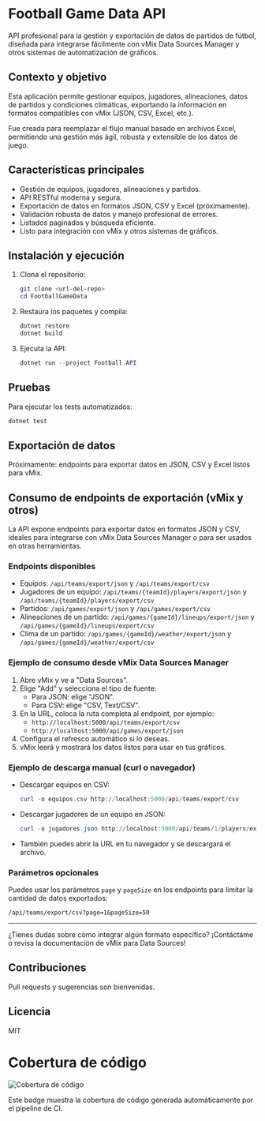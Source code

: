 # Football Game Data API

API profesional para la gestión y exportación de datos de partidos de fútbol, diseñada para integrarse fácilmente con vMix Data Sources Manager y otros sistemas de automatización de gráficos.

## Contexto y objetivo
Esta aplicación permite gestionar equipos, jugadores, alineaciones, datos de partidos y condiciones climáticas, exportando la información en formatos compatibles con vMix (JSON, CSV, Excel, etc.).

Fue creada para reemplazar el flujo manual basado en archivos Excel, permitiendo una gestión más ágil, robusta y extensible de los datos de juego.

## Características principales
- Gestión de equipos, jugadores, alineaciones y partidos.
- API RESTful moderna y segura.
- Exportación de datos en formatos JSON, CSV y Excel (próximamente).
- Validación robusta de datos y manejo profesional de errores.
- Listados paginados y búsqueda eficiente.
- Listo para integración con vMix y otros sistemas de gráficos.

## Instalación y ejecución
1. Clona el repositorio:
   ```powershell
   git clone <url-del-repo>
   cd FootballGameData
   ```
2. Restaura los paquetes y compila:
   ```powershell
   dotnet restore
   dotnet build
   ```
3. Ejecuta la API:
   ```powershell
   dotnet run --project Football.API
   ```

## Pruebas
Para ejecutar los tests automatizados:
```powershell
dotnet test
```

## Exportación de datos
Próximamente: endpoints para exportar datos en JSON, CSV y Excel listos para vMix.

## Consumo de endpoints de exportación (vMix y otros)

La API expone endpoints para exportar datos en formatos JSON y CSV, ideales para integrarse con vMix Data Sources Manager o para ser usados en otras herramientas.

### Endpoints disponibles

- Equipos: `/api/teams/export/json` y `/api/teams/export/csv`
- Jugadores de un equipo: `/api/teams/{teamId}/players/export/json` y `/api/teams/{teamId}/players/export/csv`
- Partidos: `/api/games/export/json` y `/api/games/export/csv`
- Alineaciones de un partido: `/api/games/{gameId}/lineups/export/json` y `/api/games/{gameId}/lineups/export/csv`
- Clima de un partido: `/api/games/{gameId}/weather/export/json` y `/api/games/{gameId}/weather/export/csv`

### Ejemplo de consumo desde vMix Data Sources Manager

1. Abre vMix y ve a "Data Sources".
2. Elige "Add" y selecciona el tipo de fuente:
   - Para JSON: elige "JSON".
   - Para CSV: elige "CSV, Text/CSV".
3. En la URL, coloca la ruta completa al endpoint, por ejemplo:
   - `http://localhost:5000/api/teams/export/csv`
   - `http://localhost:5000/api/games/export/json`
4. Configura el refresco automático si lo deseas.
5. vMix leerá y mostrará los datos listos para usar en tus gráficos.

### Ejemplo de descarga manual (curl o navegador)

- Descargar equipos en CSV:
  ```powershell
  curl -o equipos.csv http://localhost:5000/api/teams/export/csv
  ```
- Descargar jugadores de un equipo en JSON:
  ```powershell
  curl -o jugadores.json http://localhost:5000/api/teams/1/players/export/json
  ```
- También puedes abrir la URL en tu navegador y se descargará el archivo.

### Parámetros opcionales

Puedes usar los parámetros `page` y `pageSize` en los endpoints para limitar la cantidad de datos exportados:

```
/api/teams/export/csv?page=1&pageSize=50
```

---

¿Tienes dudas sobre cómo integrar algún formato específico? ¡Contáctame o revisa la documentación de vMix para Data Sources!

## Contribuciones
Pull requests y sugerencias son bienvenidas.

## Licencia
MIT

# Cobertura de código

![Cobertura de código](https://img.shields.io/badge/dynamic/xml?color=brightgreen&label=coverage&query=//coverage/line-rate&url=https://raw.githubusercontent.com/Ronald2/FootballGameData/gh-pages/coverage-summary.xml)

Este badge muestra la cobertura de código generada automáticamente por el pipeline de CI.
